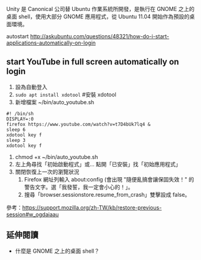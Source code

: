 Unity 是 Canonical 公司替 Ubuntu 作業系統所開發，是執行在 GNOME 之上的桌面 shell，使用大部分 GNOME 應用程式，從 Ubuntu 11.04 開始作為預設的桌面環境。

autostart
http://askubuntu.com/questions/48321/how-do-i-start-applications-automatically-on-login

## start YouTube in full screen automatically on login
1. 設為自動登入
1. `sudo apt install xdotool` #安裝 xdotool
1. 新增檔案 ~/bin/auto_youtube.sh
```
#! /bin/sh
DISPLAY=:0
firefox https://www.youtube.com/watch?v=t7D4bUk7lq4 &
sleep 6
xdotool key f
sleep 3
xdotool key f
```
1. chmod +x ~/bin/auto_youtube.sh
1. 左上角尋找「初始啟動程式」或... 點開「已安裝」找「初始應用程式」
1. 關閉恢復上一次的瀏覽狀況
	1. Firefox 網址列輸入 about:config (會出現 "隨便亂搞會讓保固失效！" 的警告文字。選「我發誓，我一定會小心的！」。
	1. 搜尋「browser.sessionstore.resume_from_crash」雙擊設成 false。

參考：https://support.mozilla.org/zh-TW/kb/restore-previous-session#w_ogdaiaau

## 延伸閱讀
* 什麼是 GNOME 之上的桌面 shell？
